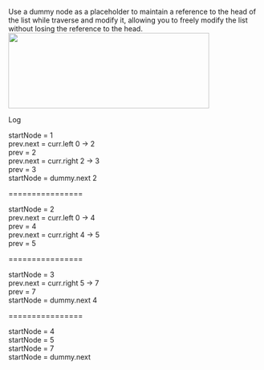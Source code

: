 Use a dummy node as a placeholder to maintain a reference to the head of the list while traverse and modify it, allowing you to freely modify the list without losing the reference to the head.  
<img width ="400" height="150" src="https://assets.leetcode.com/uploads/2019/02/15/117_sample.png"/>


Log

startNode = 1  
prev.next = curr.left    0 -> 2  
prev = 2  
prev.next = curr.right    2 -> 3  
prev = 3  
startNode = dummy.next  2  

================

startNode = 2  
prev.next = curr.left    0 -> 4  
prev = 4  
prev.next = curr.right    4 -> 5  
prev = 5  

================

startNode = 3  
prev.next = curr.right    5 -> 7  
prev = 7  
startNode = dummy.next  4  

================

startNode = 4  
startNode = 5  
startNode = 7  
startNode = dummy.next  
